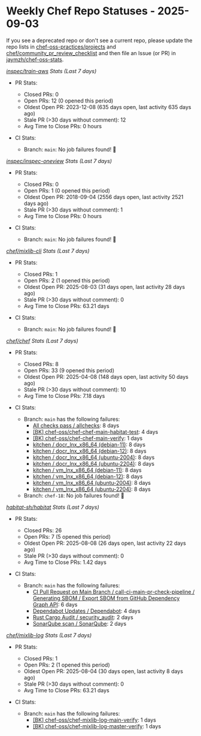 # Weekly Chef Repo Statuses - 2025-09-03

If you see a deprecated repo or don't see a current repo, please update the
repo lists in
[chef-oss-practices/projects](https://github.com/chef/chef-oss-practices/tree/main/projects)
and
[chef/community_pr_review_checklist](https://github.com/chef/chef/blob/main/docs/dev/how_to/community_pr_review_checklist.md)
and then file an Issue (or PR) in
[jaymzh/chef-oss-stats](https://github.com/jaymzh/chef-oss-stats).


*_[inspec/train-aws](https://github.com/inspec/train-aws) Stats (Last 7 days)_*

* PR Stats:
    * Closed PRs: 0
    * Open PRs: 12 (0 opened this period)
    * Oldest Open PR: 2023-12-08 (635 days open, last activity 635 days ago)
    * Stale PR (>30 days without comment): 12
    * Avg Time to Close PRs: 0 hours

* CI Stats:
    * Branch: `main`: No job failures found! :tada:

*_[inspec/inspec-oneview](https://github.com/inspec/inspec-oneview) Stats (Last 7 days)_*

* PR Stats:
    * Closed PRs: 0
    * Open PRs: 1 (0 opened this period)
    * Oldest Open PR: 2018-09-04 (2556 days open, last activity 2521 days ago)
    * Stale PR (>30 days without comment): 1
    * Avg Time to Close PRs: 0 hours

* CI Stats:
    * Branch: `main`: No job failures found! :tada:

*_[chef/mixlib-cli](https://github.com/chef/mixlib-cli) Stats (Last 7 days)_*

* PR Stats:
    * Closed PRs: 1
    * Open PRs: 2 (1 opened this period)
    * Oldest Open PR: 2025-08-03 (31 days open, last activity 28 days ago)
    * Stale PR (>30 days without comment): 0
    * Avg Time to Close PRs: 63.21 days

* CI Stats:
    * Branch: `main`: No job failures found! :tada:

*_[chef/chef](https://github.com/chef/chef) Stats (Last 7 days)_*

* PR Stats:
    * Closed PRs: 8
    * Open PRs: 33 (9 opened this period)
    * Oldest Open PR: 2025-04-08 (148 days open, last activity 50 days ago)
    * Stale PR (>30 days without comment): 10
    * Avg Time to Close PRs: 7.18 days

* CI Stats:
    * Branch: `main` has the following failures:
        * [All checks pass / allchecks](https://github.com/chef/chef/actions/.github/workflows/allchecks.yml?query=branch%3Amain): 8 days
        * [[BK] chef-oss/chef-chef-main-habitat-test](https://buildkite.com/chef-oss/chef-chef-main-habitat-test): 4 days
        * [[BK] chef-oss/chef-chef-main-verify](https://buildkite.com/chef-oss/chef-chef-main-verify): 1 days
        * [kitchen / docr_lnx_x86_64 (debian-11)](https://github.com/chef/chef/actions/.github/workflows/kitchen.yml?query=branch%3Amain): 8 days
        * [kitchen / docr_lnx_x86_64 (debian-12)](https://github.com/chef/chef/actions/.github/workflows/kitchen.yml?query=branch%3Amain): 8 days
        * [kitchen / docr_lnx_x86_64 (ubuntu-2004)](https://github.com/chef/chef/actions/.github/workflows/kitchen.yml?query=branch%3Amain): 8 days
        * [kitchen / docr_lnx_x86_64 (ubuntu-2204)](https://github.com/chef/chef/actions/.github/workflows/kitchen.yml?query=branch%3Amain): 8 days
        * [kitchen / vm_lnx_x86_64 (debian-11)](https://github.com/chef/chef/actions/.github/workflows/kitchen.yml?query=branch%3Amain): 8 days
        * [kitchen / vm_lnx_x86_64 (debian-12)](https://github.com/chef/chef/actions/.github/workflows/kitchen.yml?query=branch%3Amain): 8 days
        * [kitchen / vm_lnx_x86_64 (ubuntu-2004)](https://github.com/chef/chef/actions/.github/workflows/kitchen.yml?query=branch%3Amain): 8 days
        * [kitchen / vm_lnx_x86_64 (ubuntu-2204)](https://github.com/chef/chef/actions/.github/workflows/kitchen.yml?query=branch%3Amain): 8 days
    * Branch: `chef-18`: No job failures found! :tada:

*_[habitat-sh/habitat](https://github.com/habitat-sh/habitat) Stats (Last 7 days)_*

* PR Stats:
    * Closed PRs: 26
    * Open PRs: 7 (5 opened this period)
    * Oldest Open PR: 2025-08-08 (26 days open, last activity 22 days ago)
    * Stale PR (>30 days without comment): 0
    * Avg Time to Close PRs: 1.42 days

* CI Stats:
    * Branch: `main` has the following failures:
        * [CI Pull Request on Main Branch / call-ci-main-pr-check-pipeline / Generating SBOM / Export SBOM from GitHub Dependency Graph API](https://github.com/habitat-sh/habitat/actions/.github/workflows/ci-main-pull-request-stub-trufflehog-only.yml?query=branch%3Amain): 6 days
        * [Dependabot Updates / Dependabot](https://github.com/habitat-sh/habitat/actions/workflows/dependabot/dependabot-updates?query=branch%3Amain): 4 days
        * [Rust Cargo Audit / security_audit](https://github.com/habitat-sh/habitat/actions/.github/workflows/rust-cargo-audit-check.yml?query=branch%3Amain): 2 days
        * [SonarQube scan / SonarQube](https://github.com/habitat-sh/habitat/actions/.github/workflows/sonarqube.yml?query=branch%3Amain): 2 days

*_[chef/mixlib-log](https://github.com/chef/mixlib-log) Stats (Last 7 days)_*

* PR Stats:
    * Closed PRs: 1
    * Open PRs: 2 (1 opened this period)
    * Oldest Open PR: 2025-08-04 (30 days open, last activity 8 days ago)
    * Stale PR (>30 days without comment): 0
    * Avg Time to Close PRs: 63.21 days

* CI Stats:
    * Branch: `main` has the following failures:
        * [[BK] chef-oss/chef-mixlib-log-main-verify](https://buildkite.com/chef-oss/chef-mixlib-log-main-verify): 1 days
        * [[BK] chef-oss/chef-mixlib-log-master-verify](https://buildkite.com/chef-oss/chef-mixlib-log-main-verify): 1 days

